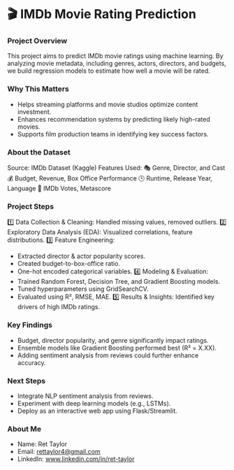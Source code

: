 # 🎬 IMDb Movie Rating Prediction

### Project Overview
This project aims to predict IMDb movie ratings using machine learning. By analyzing movie metadata, including genres, actors, directors, and budgets, we build regression models to estimate how well a movie will be rated.

### Why This Matters
- Helps streaming platforms and movie studios optimize content investment.
- Enhances recommendation systems by predicting likely high-rated movies.
- Supports film production teams in identifying key success factors.

### About the Dataset
Source: IMDb Dataset (Kaggle)
Features Used:
🎭 Genre, Director, and Cast
💰 Budget, Revenue, Box Office Performance
🕒 Runtime, Release Year, Language
🔢 IMDb Votes, Metascore

### Project Steps
1️⃣ Data Collection & Cleaning: Handled missing values, removed outliers.
2️⃣ Exploratory Data Analysis (EDA): Visualized correlations, feature distributions.
3️⃣ Feature Engineering:
- Extracted director & actor popularity scores.
- Created budget-to-box-office ratio.
- One-hot encoded categorical variables.
4️⃣ Modeling & Evaluation:
- Trained Random Forest, Decision Tree, and Gradient Boosting models.
- Tuned hyperparameters using GridSearchCV.
- Evaluated using R², RMSE, MAE.
5️⃣ Results & Insights: Identified key drivers of high IMDb ratings.

### Key Findings
- Budget, director popularity, and genre significantly impact ratings.
- Ensemble models like Gradient Boosting performed best (R² = X.XX).
- Adding sentiment analysis from reviews could further enhance accuracy.

### Next Steps
- Integrate NLP sentiment analysis from reviews.
- Experiment with deep learning models (e.g., LSTMs).
- Deploy as an interactive web app using Flask/Streamlit.

### About Me
- Name: Ret Taylor
- Email: rettaylor4@gmail.com
- LinkedIn: www.linkedin.com/in/ret-taylor
